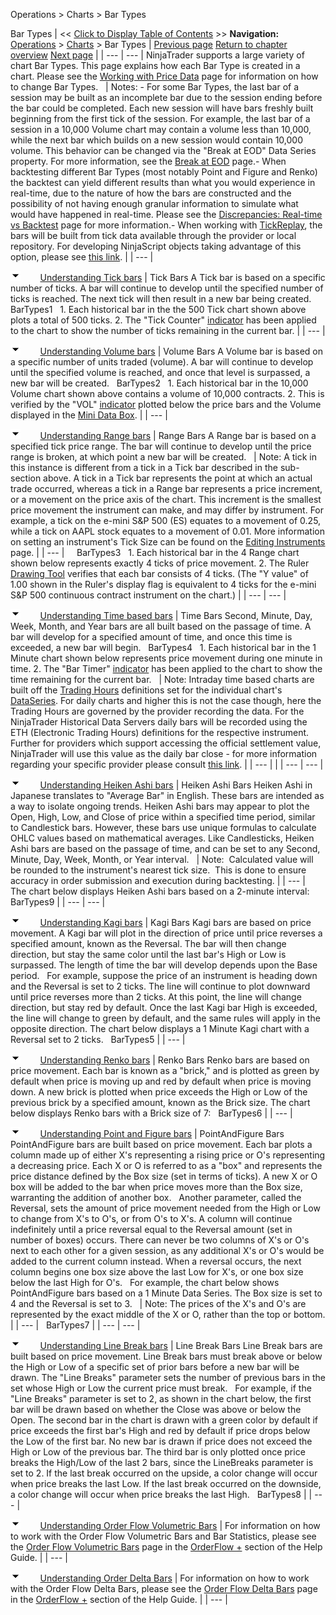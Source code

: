 ﻿
Operations > Charts > Bar Types

Bar Types
| << [Click to Display Table of Contents](bar_types.md) >> **Navigation:**     [Operations](operations-1.md) > [Charts](charts-1.md) > Bar Types | [Previous page](working_with_multiple_data_series-1.md) [Return to chapter overview](charts-1.md) [Next page](chart_styles-1.md) |
| --- | --- |
NinjaTrader supports a large variety of chart Bar Types. This page explains how each Bar Type is created in a chart. Please see the [Working with Price Data](working_with_price_data-1.md) page for information on how to change Bar Types.
 
| Notes:  - For some Bar Types, the last bar of a session may be built as an incomplete bar due to the session ending before the bar could be completed. Each new session will have bars freshly built beginning from the first tick of the session. For example, the last bar of a session in a 10,000 Volume chart may contain a volume less than 10,000, while the next bar which builds on a new session would contain 10,000 volume. This behavior can be changed via the "Break at EOD" Data Series property. For more information, see the [Break at EOD](break_at_eod-1.md) page.- When backtesting different Bar Types (most notably Point and Figure and Renko) the backtest can yield different results than what you would experience in real-time, due to the nature of how the bars are constructed and the possibility of not having enough granular information to simulate what would have happened in real-time. Please see the [Discrepancies: Real-time vs Backtest](discrepancies_real-time_vs_bac-1.md) page for more information.- When working with [TickReplay](tick_replay-1.md), the bars will be built from tick data available through the provider or local repository. For developing NinjaScript objects taking advantage of this option, please see [this link](developing_for__tick_replay-1.md). |
| --- |

![tog_minus](tog_minus-1.gif)        [Understanding Tick bars](javascript:HMToggle('toggle','UnderstandingTickBars','UnderstandingTickBars_ICON'))
| Tick Bars A Tick bar is based on a specific number of ticks. A bar will continue to develop until the specified number of ticks is reached. The next tick will then result in a new bar being created.    BarTypes1   1. Each historical bar in the the 500 Tick chart shown above plots a total of 500 ticks. 2. The "Tick Counter" [indicator](working_with_indicators-1.md) has been applied to the chart to show the number of ticks remaining in the current bar. |
| --- |

![tog_minus](tog_minus-1.gif)        [Understanding Volume bars](javascript:HMToggle('toggle','UnderstandingVolumeBars','UnderstandingVolumeBars_ICON'))
| Volume Bars A Volume bar is based on a specific number of units traded (volume). A bar will continue to develop until the specified volume is reached, and once that level is surpassed, a new bar will be created.    BarTypes2   1. Each historical bar in the 10,000 Volume chart shown above contains a volume of 10,000 contracts. 2. This is verified by the "VOL" [indicator](working_with_indicators-1.md) plotted below the price bars and the Volume displayed in the [Mini Data Box](data_box-1.md). |
| --- |

![tog_minus](tog_minus-1.gif)        [Understanding Range bars](javascript:HMToggle('toggle','UnderstandingRangeBars','UnderstandingRangeBars_ICON'))
| Range Bars A Range bar is based on a specified tick price range. The bar will continue to develop until the price range is broken, at which point a new bar will be created.      | Note: A tick in this instance is different from a tick in a Tick bar described in the sub-section above. A tick in a Tick bar represents the point at which an actual trade occurred, whereas a tick in a Range bar represents a price increment, or a movement on the price axis of the chart. This increment is the smallest price movement the instrument can make, and may differ by instrument. For example, a tick on the e-mini S&P 500 (ES) equates to a movement of 0.25, while a tick on AAPL stock equates to a movement of 0.01. More information on setting an instrument's Tick Size can be found on the [Editing Instruments](editing_instruments-1.md) page. | | --- |        BarTypes3   1. Each historical bar in the 4 Range chart shown below represents exactly 4 ticks of price movement. 2. The Ruler [Drawing Tool](working_with_drawing_tools__ob-1.md) verifies that each bar consists of 4 ticks. (The "Y value" of 1.00 shown in the Ruler's display flag is equivalent to 4 ticks for the e-mini S&P 500 continuous contract instrument on the chart.) |
| --- | --- |

![tog_minus](tog_minus-1.gif)        [Understanding Time based bars](javascript:HMToggle('toggle','UnderstandingTimeBasedBars','UnderstandingTimeBasedBars_ICON'))
| Time Bars Second, Minute, Day, Week, Month, and Year bars are all built based on the passage of time. A bar will develop for a specified amount of time, and once this time is exceeded, a new bar will begin.   BarTypes4   1. Each historical bar in the 1 Minute chart shown below represents price movement during one minute in time. 2. The "Bar Timer" [indicator](working_with_indicators-1.md) has been applied to the chart to show the time remaining for the current bar.     | Note: Intraday time based charts are built off the [Trading Hours](trading_hours-1.md) definitions set for the individual chart's [DataSeries](working_with_price_data-1.md). For daily charts and higher this is not the case though, here the Trading Hours are governed by the provider recording the data. For the NinjaTrader Historical Data Servers daily bars will be recorded using the ETH (Electronic Trading Hours) definitions for the respective instrument. Further for providers which support accessing the official settlement value, NinjaTrader will use this value as the daily bar close - for more information regarding your specific provider please consult [this link](data_by_provider-1.md). | | --- | |
| --- | --- |

![tog_minus](tog_minus-1.gif)        [Understanding Heiken Ashi bars](javascript:HMToggle('toggle','UnderstandingHeikenAshiBars','UnderstandingHeikenAshiBars_ICON'))
| Heiken Ashi Bars Heiken Ashi in Japanese translates to "Average Bar" in English. These bars are intended as a way to isolate ongoing trends. Heiken Ashi bars may appear to plot the Open, High, Low, and Close of price within a specified time period, similar to Candlestick bars. However, these bars use unique formulas to calculate OHLC values based on mathematical averages. Like Candlesticks, Heiken Ashi bars are based on the passage of time, and can be set to any Second, Minute, Day, Week, Month, or Year interval.     | Note:  Calculated value will be rounded to the instrument's nearest tick size.  This is done to ensure accuracy in order submission and execution during backtesting. | | --- |      The chart below displays Heiken Ashi bars based on a 2-minute interval:   BarTypes9 |
| --- | --- |

![tog_minus](tog_minus-1.gif)        [Understanding Kagi bars](javascript:HMToggle('toggle','UnderstandingKagiBars','UnderstandingKagiBars_ICON'))
| Kagi Bars Kagi bars are based on price movement. A Kagi bar will plot in the direction of price until price reverses a specified amount, known as the Reversal. The bar will then change direction, but stay the same color until the last bar's High or Low is surpassed. The length of time the bar will develop depends upon the Base period.    For example, suppose the price of an instrument is heading down and the Reversal is set to 2 ticks. The line will continue to plot downward until price reverses more than 2 ticks. At this point, the line will change direction, but stay red by default. Once the last Kagi bar High is exceeded, the line will change to green by default, and the same rules will apply in the opposite direction. The chart below displays a 1 Minute Kagi chart with a Reversal set to 2 ticks.    BarTypes5 |
| --- |

![tog_minus](tog_minus-1.gif)        [Understanding Renko bars](javascript:HMToggle('toggle','UnderstandingRenkoBars','UnderstandingRenkoBars_ICON'))
| Renko Bars Renko bars are based on price movement. Each bar is known as a "brick," and is plotted as green by default when price is moving up and red by default when price is moving down. A new brick is plotted when price exceeds the High or Low of the previous brick by a specified amount, known as the Brick size. The chart below displays Renko bars with a Brick size of 7:   BarTypes6 |
| --- |

![tog_minus](tog_minus-1.gif)        [Understanding Point and Figure bars](javascript:HMToggle('toggle','UnderstandingPointAndFigureBars','UnderstandingPointAndFigureBars_ICON'))
| PointAndFigure Bars PointAndFigure bars are built based on price movement. Each bar plots a column made up of either X's representing a rising price or O's representing a decreasing price. Each X or O is referred to as a "box" and represents the price distance defined by the Box size (set in terms of ticks). A new X or O box will be added to the bar when price moves more than the Box size, warranting the addition of another box.   Another parameter, called the Reversal, sets the amount of price movement needed from the High or Low to change from X's to O's, or from O's to X's. A column will continue indefinitely until a price reversal equal to the Reversal amount (set in number of boxes) occurs. There can never be two columns of X's or O's next to each other for a given session, as any additional X's or O's would be added to the current column instead. When a reversal occurs, the next column begins one box size above the last Low for X's, or one box size below the last High for O's.   For example, the chart below shows PointAndFigure bars based on a 1 Minute Data Series. The Box size is set to 4 and the Reversal is set to 3.      | Note: The prices of the X's and O's are represented by the exact middle of the X or O, rather than the top or bottom. | | --- |      BarTypes7 |
| --- | --- |

![tog_minus](tog_minus-1.gif)        [Understanding Line Break bars](javascript:HMToggle('toggle','UnderstandingLineBreakBars','UnderstandingLineBreakBars_ICON'))
| Line Break Bars  Line Break bars are built based on price movement. Line Break bars must break above or below the High or Low of a specific set of prior bars before a new bar will be drawn. The "Line Breaks" parameter sets the number of previous bars in the set whose High or Low the current price must break.   For example, if the "Line Breaks" parameter is set to 2, as shown in the chart below, the first bar will be drawn based on whether the Close was above or below the Open. The second bar in the chart is drawn with a green color by default if price exceeds the first bar's High and red by default if price drops below the Low of the first bar. No new bar is drawn if price does not exceed the High or Low of the previous bar. The third bar is only plotted once price breaks the High/Low of the last 2 bars, since the LineBreaks parameter is set to 2. If the last break occurred on the upside, a color change will occur when price breaks the last Low. If the last break occurred on the downside, a color change will occur when price breaks the last High.   BarTypes8 |
| --- |

![tog_minus](tog_minus-1.gif)        [Understanding Order Flow Volumetric Bars](javascript:HMToggle('toggle','UnderstandingOrderFlowVolumetricBars','UnderstandingOrderFlowVolumetricBars_ICON'))
| For information on how to work with the Order Flow Volumetric Bars and Bar Statistics, please see the [Order Flow Volumetric Bars](order_flow_volumetric_bars-1.md) page in the [OrderFlow +](order_flow_plus-1.md) section of the Help Guide. |
| --- |

![tog_minus](tog_minus-1.gif)        [Understanding Order Delta Bars](javascript:HMToggle('toggle','UnderstandingOrderDeltaBars','UnderstandingOrderDeltaBars_ICON'))
| For information on how to work with the Order Flow Delta Bars, please see the [Order Flow Delta Bars](order-flow-delta-bars.md) page in the [OrderFlow +](order_flow_plus-1.md) section of the Help Guide. |
| --- |
